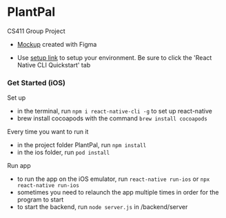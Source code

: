 # PlantPal

CS411 Group Project

* [Mockup](https://www.figma.com/file/DJW5U2bwGkPzGSnr5CLgtN/PlantPal?node-id=0%3A1) created with Figma 

* Use [setup link](https://reactnative.dev/docs/environment-setup) to setup your environment. Be sure to click the 'React Native CLI Quickstart' tab


### Get Started (iOS)

Set up 
* in the terminal, run ```npm i react-native-cli -g``` to set up react-native
* brew install cocoapods with the command ```brew install cocoapods```

Every time you want to run it 
* in the project folder PlantPal, run ```npm install```
* in the ios folder, run ```pod install```

Run app
* to run the app on the iOS emulator, run ```react-native run-ios``` or ```npx react-native run-ios```
* sometimes you need to relaunch the app multiple times in order for the program to start
* to start the backend, run ```node server.js``` in /backend/server

